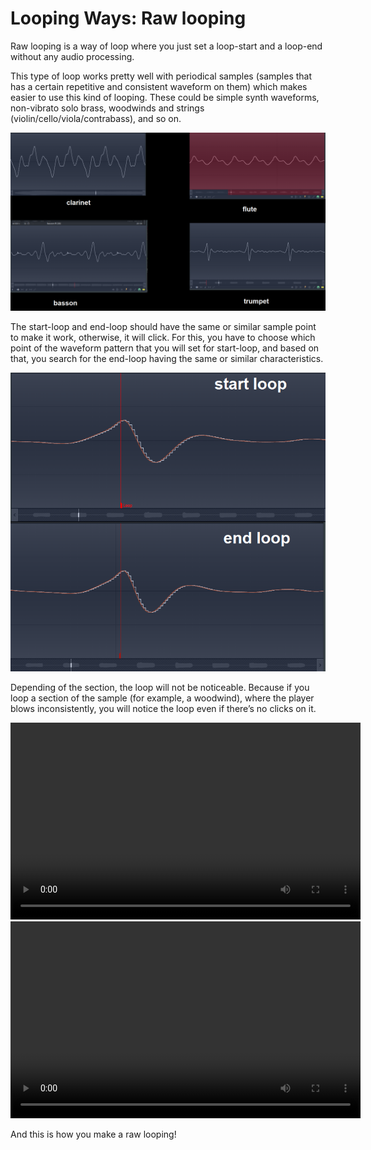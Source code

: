 # Looping Ways: Raw looping

Raw looping is a way of loop where you just set a loop-start and a loop-end without any audio processing.

This type of loop works pretty well with periodical samples
(samples that has a certain repetitive and consistent waveform on them) which makes easier to use
this kind of looping. These could be simple synth waveforms, non-vibrato solo brass,
woodwinds and strings (violin/cello/viola/contrabass), and so on.

![periodic_samples.png](assets/img/raw/periodic_samples.png)

The start-loop and end-loop should have the same or similar sample point to make it work, otherwise,
it will click. For this, you have to choose which point of the waveform pattern that you will set
for start-loop, and based on that, you search for the end-loop having the same or similar characteristics.

![loop_sample_point.png](assets/img/raw/loop_sample_point.png)

Depending of the section, the loop will not be noticeable. Because if you loop a section of the sample
(for example, a woodwind), where the player blows inconsistently, you will notice the loop even
if there’s no clicks on it.

<video width="560" height="315" controls>
  <source src="../assets/img/raw/ykfww4.mp4" type="video/mp4">
</video>

<video width="560" height="315" controls>
  <source src="../assets/img/raw/wsd9p1.mp4" type="video/mp4">
</video>

And this is how you make a raw looping!
